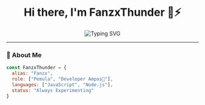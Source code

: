 <h1 align="center">Hi there, I'm FanzxThunder 🐉⚡</h1>
<p align="center">
  <img src="https://readme-typing-svg.demolab.com?font=Fira+Code&pause=1000&center=true&width=435&lines=Full-Stack+Developer;Bug+Hunter+%2F+WA+Crash+Researcher;Open+Source+Enthusiast;Let's+build+something+powerful!" alt="Typing SVG" />
</p>

---

### 👾 About Me
```js
const FanzxThunder = {
  alias: "Fanzx",
  role: ["Pemula", "Developer Ampas🗿"],
  languages: ["JavaScript", "Node.js"],
  status: "Always Experimenting"
}
